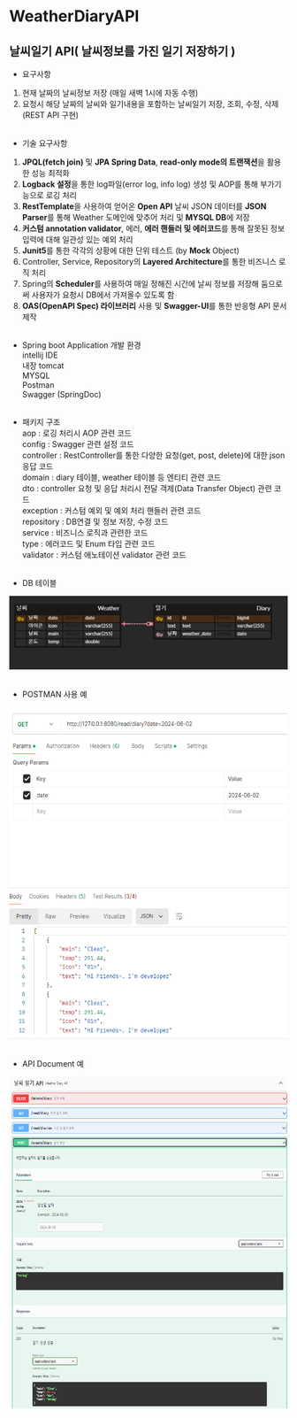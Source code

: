 # WeatherDiaryAPI
 
## 날씨일기 API( 날씨정보를 가진 일기 저장하기 )

- 요구사항
1. 현재 날짜의 날씨정보 저장 (매일 새벽 1시에 자동 수행) 
2. 요청시 해당 날짜의 날씨와 일기내용을 포함하는 날씨일기 저장, 조회, 수정, 삭제 (REST API 구현) <br> <br>

- 기술 요구사항
1. **JPQL(fetch join)** 및 **JPA Spring Data**, **read-only mode의 트랜잭션**을 활용한 성능 최적화 
2. **Logback 설정**을 통한 log파일(error log, info log) 생성 및 AOP를 통해 부가기능으로 로깅 처리
3. **RestTemplate**을 사용하여 얻어온 **Open API** 날씨 JSON 데이터를 **JSON Parser**를 통해 Weather 도메인에 맞추어 처리 및 **MYSQL DB**에 저장
4. **커스텀 annotation validator**, 에러, **에러 핸들러 및 에러코드**를 통해 잘못된 정보 입력에 대해 일관성 있는 예외 처리
5. **Junit5**를 통한 각각의 상황에 대한 단위 테스트 (by **Mock** Object)
6. Controller, Service, Repository의 **Layered Architecture**를 통한 비즈니스 로직 처리
7. Spring의 **Scheduler**를 사용하여 매일 정해진 시간에 날씨 정보를 저장해 둠으로써 사용자가 요청시 DB에서 가져올수 있도록 함 
8. **OAS(OpenAPI Spec) 라이브러리** 사용 및 **Swagger-UI**를 통한 반응형 API 문서 제작 <br> <br>

- Spring boot Application 개발 환경<br>
intellij IDE <br>
내장 tomcat <br>
MYSQL <br>
Postman <br>
Swagger (SpringDoc) <br> <br>

- 패키지 구조 <br>
aop : 로깅 처리시 AOP 관련 코드 <br>
config : Swagger 관련 설정 코드 <br>
controller : RestController를 통한 다양한 요청(get, post, delete)에 대한 json 응답 코드 <br>
domain : diary 테이블, weather 테이블 등 엔티티 관련 코드 <br>
dto : controller 요청 및 응답 처리시 전달 객제(Data Transfer Object) 관련 코드 <br>
exception : 커스텀 예외 및 예외 처리 핸들러 관련 코드 <br>
repository : DB연결 및 정보 저장, 수정 코드 <br>
service : 비즈니스 로직과 관련한 코드 <br>
type : 에러코드 및 Enum 타입 관련 코드 <br>
validator : 커스텀 애노테이션 validator 관련 코드 <br> <br>

- DB 테이블 <br>
<img src = "/DB_capture.png">
<br> <br>

- POSTMAN 사용 예 <br>
<img src = "/postman_capture.png" width="600" height="600">
<br> <br>

- API Document 예 <br>
<img src = "/swaggerUI_capture.png" width="600" height="600">
<br>
